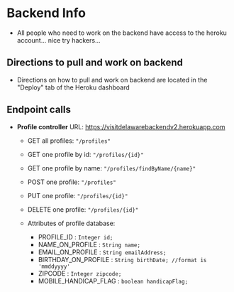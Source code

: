 # Backend Info

- All people who need to work on the backend have access to the heroku account... nice try hackers...

## Directions to pull and work on backend
- Directions on how to pull and work on backend are located in the "Deploy" tab of the Heroku dashboard

## Endpoint calls
- **Profile controller**
URL: https://visitdelawarebackendv2.herokuapp.com
	- GET all profiles: `"/profiles"`
	- GET one profile by id: `"/profiles/{id}"`
	- GET one profile by name: `"/profiles/findByName/{name}"`
	- POST one profile: `"/profiles"`
	- PUT one profile: `"/profiles/{id}"`
	- DELETE one profile: `"/profiles/{id}"`
	
	- Attributes of profile database:
		- PROFILE_ID : `Integer id;`
		- NAME_ON_PROFILE : `String name;`
		- EMAIL_ON_PROFILE : `String emailAddress;`
		- BIRTHDAY_ON_PROFILE : `String birthDate; //format is 'mmddyyyy'`
		- ZIPCODE : `Integer zipcode;`
		- MOBILE_HANDICAP_FLAG : `boolean handicapFlag;`
